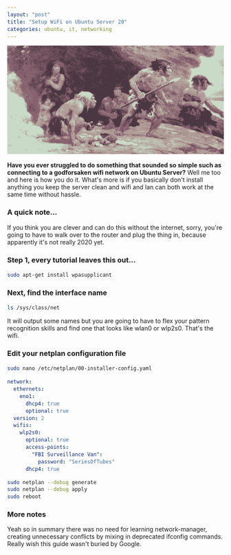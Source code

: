 ```yaml
---
layout: "post"
title: "Setup WiFi on Ubuntu Server 20"
categories: ubuntu, it, networking
---
```


<img src="/assets/caveman.png" alt="Caveman with no wifi" class="banner"/>

**Have you ever struggled to do something that sounded so simple such as connecting to a godforsaken wifi network on
Ubuntu Server?** Well me too and here is how you do it. What's more is if you basically don't install
anything you keep the server clean and wifi and lan can both work at the same time without hassle.
<!--more-->

### A quick note...

If you think you are clever and can do this without the internet, sorry, you're going to have to walk over to the router
and plug the thing in, because apparently it's not really 2020 yet.

### Step 1, every tutorial leaves this out...

``` bash
sudo apt-get install wpasupplicant
```

### Next, find the interface name

``` bash
ls /sys/class/net
```

It will output some names but you are going to have to flex your pattern recognition skills and find one that looks like
wlan0 or wlp2s0. That's the wifi.

### Edit your netplan configuration file

``` bash
sudo nano /etc/netplan/00-installer-config.yaml
```

``` yml
network:
  ethernets:
    eno1:
      dhcp4: true
      optional: true
  version: 2
  wifis:
    wlp2s0:
      optional: true
      access-points:
        "FBI Surveillance Van":
          password: "SeriesOfTubes"
      dhcp4: true
```

``` bash
sudo netplan --debug generate
sudo netplan --debug apply
sudo reboot
```

### More notes

Yeah so in summary there was no need for learning network-manager, creating unnecessary conflicts by mixing in
deprecated ifconfig commands. Really wish this guide wasn't buried by Google.